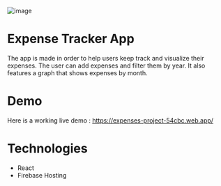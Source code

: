 ![image](https://github.com/IuliaBaican/expenses-app/assets/141867983/ca5be38d-b9f9-4ac8-9d34-4a9feca33fea)


# Expense Tracker App
The app is made in order to help users keep track and visualize their expenses. The user can add expenses and filter them by year. It also features a graph that shows expenses by month.


# Demo
Here is a working live demo : https://expenses-project-54cbc.web.app/ 

# Technologies
 - React
 - Firebase Hosting

